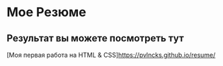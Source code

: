 # Мое Резюме

## Результат вы можете посмотреть тут

[Моя первая работа на HTML & CSS]https://pvlncks.github.io/resume/
